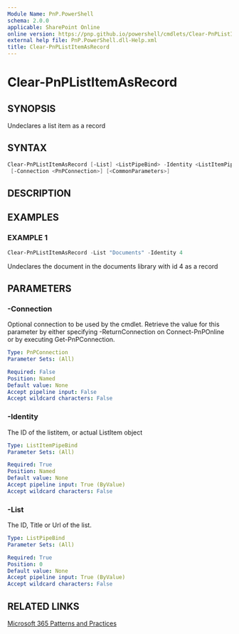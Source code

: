 ```yaml
---
Module Name: PnP.PowerShell
schema: 2.0.0
applicable: SharePoint Online
online version: https://pnp.github.io/powershell/cmdlets/Clear-PnPListItemAsRecord.html
external help file: PnP.PowerShell.dll-Help.xml
title: Clear-PnPListItemAsRecord
---
```

  
# Clear-PnPListItemAsRecord

## SYNOPSIS
Undeclares a list item as a record

## SYNTAX

```powershell
Clear-PnPListItemAsRecord [-List] <ListPipeBind> -Identity <ListItemPipeBind> 
 [-Connection <PnPConnection>] [<CommonParameters>]
```

## DESCRIPTION

## EXAMPLES

### EXAMPLE 1
```powershell
Clear-PnPListItemAsRecord -List "Documents" -Identity 4
```

Undeclares the document in the documents library with id 4 as a record

## PARAMETERS

### -Connection
Optional connection to be used by the cmdlet. Retrieve the value for this parameter by either specifying -ReturnConnection on Connect-PnPOnline or by executing Get-PnPConnection.

```yaml
Type: PnPConnection
Parameter Sets: (All)

Required: False
Position: Named
Default value: None
Accept pipeline input: False
Accept wildcard characters: False
```

### -Identity
The ID of the listitem, or actual ListItem object

```yaml
Type: ListItemPipeBind
Parameter Sets: (All)

Required: True
Position: Named
Default value: None
Accept pipeline input: True (ByValue)
Accept wildcard characters: False
```

### -List
The ID, Title or Url of the list.

```yaml
Type: ListPipeBind
Parameter Sets: (All)

Required: True
Position: 0
Default value: None
Accept pipeline input: True (ByValue)
Accept wildcard characters: False
```



## RELATED LINKS

[Microsoft 365 Patterns and Practices](https://aka.ms/m365pnp)


